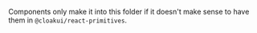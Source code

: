 Components only make it into this folder if it doesn't make sense to have them in `@cloakui/react-primitives`.
